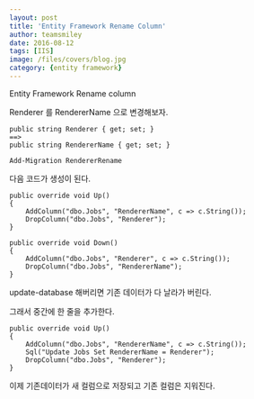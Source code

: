 ```yaml
---
layout: post
title: 'Entity Framework Rename Column' 
author: teamsmiley 
date: 2016-08-12
tags: [IIS]
image: /files/covers/blog.jpg
category: {entity framework}
---
```



Entity Framework Rename column

Renderer 를 RendererName 으로 변경해보자. 


```
public string Renderer { get; set; }
==>
public string RendererName { get; set; }

```


```
Add-Migration RendererRename
```
다음 코드가 생성이 된다.

``` 
public override void Up()
{
    AddColumn("dbo.Jobs", "RendererName", c => c.String());
    DropColumn("dbo.Jobs", "Renderer");
}
        
public override void Down()
{
    AddColumn("dbo.Jobs", "Renderer", c => c.String());
    DropColumn("dbo.Jobs", "RendererName");
}

```

update-database 해버리면 기존 데이터가 다 날라가 버린다.

그래서 중간에 한 줄을 추가한다.

``` 
public override void Up()
{
    AddColumn("dbo.Jobs", "RendererName", c => c.String());
    Sql("Update Jobs Set RendererName = Renderer");
    DropColumn("dbo.Jobs", "Renderer");
}
```

이제 기존데이터가 새 컬럼으로 저장되고 기존 컬럼은 지워진다.
